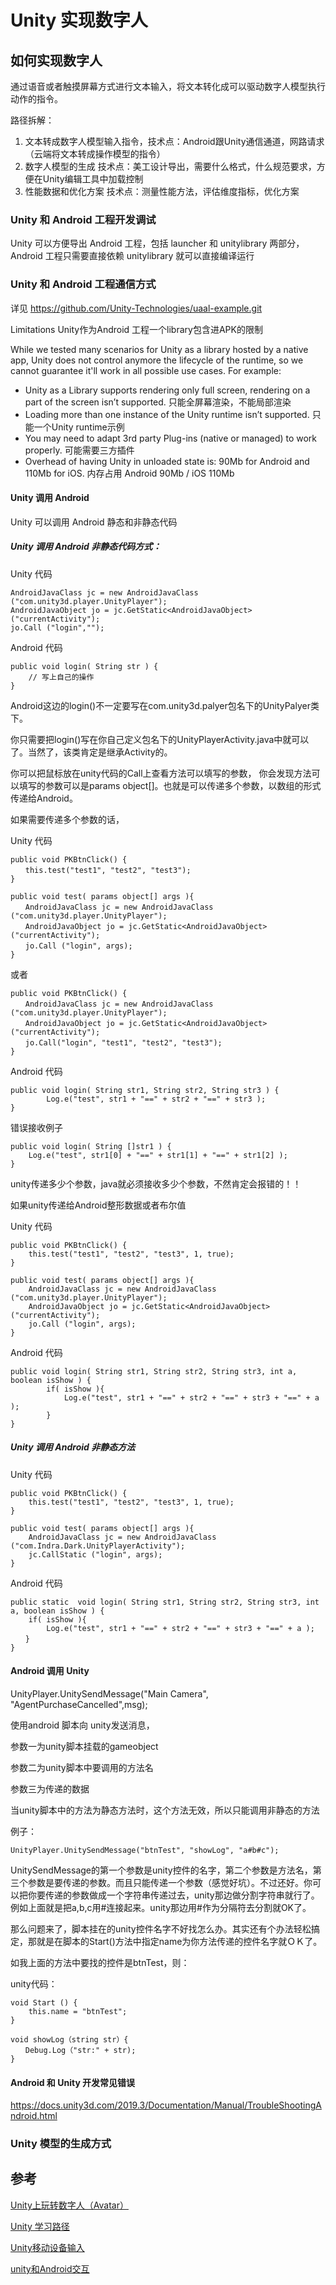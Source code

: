 # Unity 实现数字人

## 如何实现数字人

通过语音或者触摸屏幕方式进行文本输入，将文本转化成可以驱动数字人模型执行动作的指令。

路径拆解：

1. 文本转成数字人模型输入指令，技术点：Android跟Unity通信通道，网路请求（云端将文本转成操作模型的指令）
2. 数字人模型的生成 技术点：美工设计导出，需要什么格式，什么规范要求，方便在Unity编辑工具中加载控制
3. 性能数据和优化方案 技术点：测量性能方法，评估维度指标，优化方案

### Unity 和 Android 工程开发调试

Unity 可以方便导出 Android 工程，包括 launcher 和 unitylibrary 两部分，Android 工程只需要直接依赖 unitylibrary 就可以直接编译运行

### Unity 和 Android 工程通信方式

详见 https://github.com/Unity-Technologies/uaal-example.git

Limitations Unity作为Android 工程一个library包含进APK的限制

While we tested many scenarios for Unity as a library hosted by a native app, Unity does not control anymore the lifecycle of the runtime, so we cannot guarantee it'll work in all possible use cases. For example:

* Unity as a Library supports rendering only full screen, rendering on a part of the screen isn’t supported. 只能全屏幕渲染，不能局部渲染
* Loading more than one instance of the Unity runtime isn’t supported. 只能一个Unity runtime示例
* You may need to adapt 3rd party Plug-ins (native or managed) to work properly. 可能需要三方插件
* Overhead of having Unity in unloaded state is: 90Mb for Android and 110Mb for iOS. 内存占用 Android 90Mb / iOS 110Mb


#### Unity 调用 Android 

Unity 可以调用 Android 静态和非静态代码

##### Unity 调用 Android 非静态代码方式：

Unity 代码

    AndroidJavaClass jc = new AndroidJavaClass ("com.unity3d.player.UnityPlayer");
    AndroidJavaObject jo = jc.GetStatic<AndroidJavaObject> ("currentActivity");
    jo.Call ("login","");

Android 代码

    public void login( String str ) {      
        // 写上自己的操作
    }

Android这边的login()不一定要写在com.unity3d.palyer包名下的UnityPalyer类下。

你只需要把login()写在你自己定义包名下的UnityPlayerActivity.java中就可以了。当然了，该类肯定是继承Activity的。

你可以把鼠标放在unity代码的Call上查看方法可以填写的参数， 你会发现方法可以填写的参数可以是params object[]。也就是可以传递多个参数，以数组的形式传递给Android。

如果需要传递多个参数的话，

Unity 代码 

    public void PKBtnClick() {
    　　this.test("test1", "test2", "test3");
    }

    public void test( params object[] args ){
    　　AndroidJavaClass jc = new AndroidJavaClass ("com.unity3d.player.UnityPlayer");
    　　AndroidJavaObject jo = jc.GetStatic<AndroidJavaObject> ("currentActivity");
    　　jo.Call ("login", args);
    }

或者

    public void PKBtnClick() {
    　　AndroidJavaClass jc = new AndroidJavaClass ("com.unity3d.player.UnityPlayer");
    　　AndroidJavaObject jo = jc.GetStatic<AndroidJavaObject> ("currentActivity");
    　　jo.Call("login", "test1", "test2", "test3");
    }

Android 代码

    public void login( String str1, String str2, String str3 ) {
            Log.e("test", str1 + "==" + str2 + "==" + str3 );
    }

错误接收例子

    public void login( String []str1 ) {        
        Log.e("test", str1[0] + "==" + str1[1] + "==" + str1[2] );
    }

unity传递多少个参数，java就必须接收多少个参数，不然肯定会报错的！！

如果unity传递给Android整形数据或者布尔值

Unity 代码

    public void PKBtnClick() {
        this.test("test1", "test2", "test3", 1, true);
    }

    public void test( params object[] args ){
        AndroidJavaClass jc = new AndroidJavaClass ("com.unity3d.player.UnityPlayer");
        AndroidJavaObject jo = jc.GetStatic<AndroidJavaObject> ("currentActivity");
        jo.Call ("login", args);
    }

Android 代码

    public void login( String str1, String str2, String str3, int a, boolean isShow ) {
            if( isShow ){            
                Log.e("test", str1 + "==" + str2 + "==" + str3 + "==" + a );
            }
    }


#####  Unity 调用 Android 非静态方法

Unity 代码

    public void PKBtnClick() {
        this.test("test1", "test2", "test3", 1, true);
    }

    public void test( params object[] args ){
        AndroidJavaClass jc = new AndroidJavaClass ("com.Indra.Dark.UnityPlayerActivity");
        jc.CallStatic ("login", args);
    }

Android 代码

    public static  void login( String str1, String str2, String str3, int a, boolean isShow ) {
        if( isShow ){            
            Log.e("test", str1 + "==" + str2 + "==" + str3 + "==" + a );
    　　}
    }


#### Android 调用 Unity

UnityPlayer.UnitySendMessage("Main Camera", "AgentPurchaseCancelled",msg);

使用android 脚本向 unity发送消息，

参数一为unity脚本挂载的gameobject

参数二为unity脚本中要调用的方法名

参数三为传递的数据

当unity脚本中的方法为静态方法时，这个方法无效，所以只能调用非静态的方法

例子：

    UnityPlayer.UnitySendMessage("btnTest", "showLog", "a#b#c");

UnitySendMessage的第一个参数是unity控件的名字，第二个参数是方法名，第三个参数是要传递的参数。而且只能传递一个参数（感觉好坑）。不过还好。你可以把你要传递的参数做成一个字符串传递过去，unity那边做分割字符串就行了。例如上面就是把a,b,c用#连接起来。unity那边用#作为分隔符去分割就OK了。

那么问题来了，脚本挂在的unity控件名字不好找怎么办。其实还有个办法轻松搞定，那就是在脚本的Start()方法中指定name为你方法传递的控件名字就ＯＫ了。

如我上面的方法中要找的控件是btnTest，则：

unity代码：

    void Start () {
        this.name = "btnTest";
    }

    void showLog（string str）{
    　　Debug.Log（"str:" + str);
    }



#### Android 和 Unity 开发常见错误

https://docs.unity3d.com/2019.3/Documentation/Manual/TroubleShootingAndroid.html


### Unity 模型的生成方式


## 参考

[Unity上玩转数字人（Avatar）](https://blog.csdn.net/grace_yi/article/details/125072726)

[Unity 学习路径](https://ac.csdn.net/unity/)

[Unity移动设备输入](https://docs.unity.cn/cn/current/Manual/MobileInput.html)

[unity和Android交互](https://www.cnblogs.com/colored-mr/p/5677209.html)